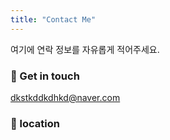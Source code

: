 ```yaml
---
title: "Contact Me"
---
```


여기에 연락 정보를 자유롭게 적어주세요.

### 📧 Get in touch

[dkstkddkdhkd@naver.com](mailto:dkstkddkdhkd@naver.com)

### 📍 location
